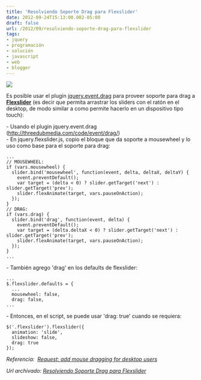 ```yaml
---
title: 'Resolviendo Soporte Drag para Flexslider'
date: 2012-09-24T15:13:00.002-05:00
draft: false
url: /2012/09/resolviendo-soporte-drag-para-flexslider
tags: 
- jquery
- programación
- solución
- javascript
- web
- blogger
---
```


[![](http://1.bp.blogspot.com/-ioXM9g4eFMA/UGC-mwcEBfI/AAAAAAAAB-c/LOhfFiqtrqg/s200/touch-icon.png)](http://1.bp.blogspot.com/-ioXM9g4eFMA/UGC-mwcEBfI/AAAAAAAAB-c/LOhfFiqtrqg/s1600/touch-icon.png)

Es posible usar el plugin [jquery.event.drag](http://threedubmedia.com/code/event/drag/) para proveer soporte para drag a **[Flexslider](http://flexslider.woothemes.com/)** (es decir que permita arrastrar los sliders con el ratón en el desktop, de modo similar a como permite hacerlo en un dispositivo tipo touch):  
  
\- Usando el plugin jquery.event.drag (http://threedubmedia.com/code/event/drag/)  
\- En jquery.flexslider.js, copio el bloque que da soporte a mousewheel y lo uso como base para el soporte para drag:  
```
...  
// MOUSEWHEEL:  
if (vars.mousewheel) {  
  slider.bind('mousewheel', function(event, delta, deltaX, deltaY) {  
    event.preventDefault();  
    var target = (delta < 0) ? slider.getTarget('next') : slider.getTarget('prev');  
    slider.flexAnimate(target, vars.pauseOnAction);  
  });  
}  
// DRAG:  
if (vars.drag) {  
  slider.bind('drag', function(event, delta) {  
    event.preventDefault();  
    var target = (delta.deltaX < 0) ? slider.getTarget('next') : slider.getTarget('prev');  
    slider.flexAnimate(target, vars.pauseOnAction);  
  });  
}  
...  

```  
\- También agrego 'drag' en los defaults de flexslider:  
```
...  
$.flexslider.defaults = {  
  ...  
  mousewheel: false,  
  drag: false,  
...  

```  
\- Entonces, en el script, se puede usar 'drag: true' cuando se requiera:  
  
```
$('.flexslider').flexslider({  
  animation: 'slide',  
  slideshow: false,  
  drag: true  
});  

```  
_Referencia:  [Request: add mouse dragging for desktop users](https://github.com/woothemes/FlexSlider/issues/214)_

_*Url archivado: [Resolviendo Soporte Drag para Flexslider](https://akcdev.blogspot.com/2012/09/resolviendo-soporte-drag-para-flexslider.html)*_
